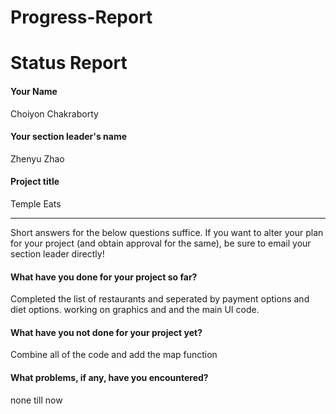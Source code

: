 # Progress-Report
# Status Report

#### Your Name
Choiyon Chakraborty 

#### Your section leader's name

Zhenyu Zhao 

#### Project title

Temple Eats 

***

Short answers for the below questions suffice. If you want to alter your plan for your project (and obtain approval for the same), be sure to email your section leader directly!

#### What have you done for your project so far?

Completed the list of restaurants and seperated by payment options and diet options. working on graphics and and the main UI code. 

#### What have you not done for your project yet?

Combine all of the code and add the map function

#### What problems, if any, have you encountered?

none till now
